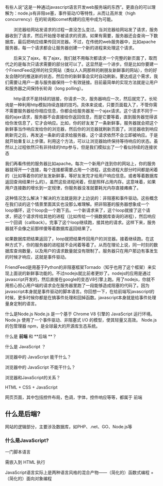 有些人说“这是一种通过javascript语言开发web服务端的东西”。更直白的可以理解为：node.js有非阻se塞，事件驱动/O等特性，从而让高并发（high concurrency）在的轮询和comet构建的应用中成为可能。

　　浏览器给网站发请求的过程一直没怎么变过。当浏览器给网站发了请求，服务器收到了请求，然后开始搜寻被请求的资源。如果有需要，服务器还会查询一下数据库，最后把响应结果传回浏览器。不过，在传统的web服务器中，比如apache服务器，每一个请求都会让服务器创建一个新的进程来处理这个请求。

　　后来又了ajax。有了ajax，我们就不用每次都请求一个完整的新页面了，取而代之的是每次只请求需要的部分就可以了。这显然是一个进步。但是比如你要建一个FriendFeed这样的社交网站（类似人人网那样的刷朋友新鲜事的网站），你的好友会随时的推送新的状态，然后你的新鲜事会实时自动刷新。要达成这个需求，我们需要让用户一直与服务器保持一个有效链接。目前最简单的实现方法就是让用户和服务器之间保持长轮询（long polling）。

　　http请求不是持续的链接，你请求一次，服务器响应一次，然后就完了。长轮询是一种利用http模拟持续连接的技巧。具体来说或，只要页面载入了，不管你需不需要服务器给你相应信息，你都会给服务器发一个ajax请求。这个请求不同于一般的ajax请求，服务器不会直接给你返回信息，而是它要等着，直到服务器觉得该给你发信息了，它才会响应。比如，你的好友发了一条新鲜事，服务器就会把这个新鲜事当作响应发给你的浏览器，然后你的浏览器就刷新页面了。浏览器收到响应刷新完之后，再发送一条新的请求给服务器，这个请求依然不会立即被响应。于是就开始重复以上步骤。利用这个方法，可以让浏览器始终保持等待响应的状态。虽然以上过程依然只有非持续的http参与，但是我们模拟出了一个看似持续的连接状态

我们再看传统的服务器比如apache。每次一个新用户连到你的网站上，你的服务器就得开一个连接，每个连接都需要占用一个进程，这些进程大部分时间都是闲着的（比如等着你的好友发新鲜事，等好友发完才给用户响应信息。或者等着数据库返回查询结果什么的）。虽然这些进程闲着，但是照样占用内存。这意味着，如果用户连接数的增长到一定规律，你服务器没准就要耗光内存直接瘫痪了。

这种情况怎么解决？解决的方法就是刚才上边说的：非阻塞和事件驱动。这些概念在我们谈的这个情景里面其实也没那么难理解。把非阻塞的服务器想象成一个loop循环，这个loop会一个跑下去。一个新请求来了，这个loop就接了这个请求，把这个请求传给其他的进程（比如传给一个搞数据库查询的进程），然后响应一个回调（callback）。完事了这个loop继续跑，接其他的请求。这样下来，服务器就不会像之前那样傻等着数据库返回结果了。

如果数据库把结果返回了，loop就把结果传回用户的浏览器。接着继续跑。在这种方式下，你的服务器的进程就不会闲着等着了。从而在理论上说，同一时刻的数据库查询数量，以及用户的请求数量就没有限制了。服务器只在用户那边有事发生的时候才响应，这就是事件驱动。

FriendFeed是用基于Python的非阻塞框架Tornado（知乎也用了这个框架）来实现上面说的新鲜事功能的。不过nodejs就比前者更妙了。nodejs的应用是通过javascript开发的，然后直接在google的变态V8引擎上跑。用了nodejs，你就不用担心担心用户端的请求会在服务器里跑了一段能够造成阻塞的代码了。因为javascript本身就是事件驱动的脚本语言。你回想一下，在给前端写javascript的时候，更多时候你都是在搞事件处理和回掉函数。javascript本身就是给事件处理量身定制的语言。

什么是Node.js
Node.js 是一个基于 Chrome V8 引擎的 JavaScript 运行环境。 
Node.js 使用了一个事件驱动、非阻塞式 I/O 的模型，使其轻量又高效。 
Node.js 的包管理器 npm，是全球最大的开源库生态系统。

什么是 **前端** 和 **后端 **？

什么是 JavaScript ？

浏览器中的 JavaScript 能干什么？

浏览器中的 JavaScript 不能干什么？

浏览器和JavaScript的关系？

HTML + CSS + JavaScript

网页页面，其中包括控件布局，色调，字体，控件响应等等，都属于 前端



## 什么是后端?

网站的逻辑部分，主要涉及数据库，如PHP、.net、GO、Node.js等





### 什么是JavaScript?

一门脚本语言

需嵌入到 HTML 执行

JavaScript语言实际上是两种语言风格的混合产物——（简化的）函数式编程 +（简化的）面向对象编程



